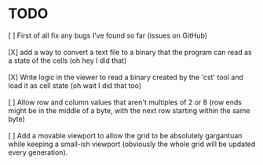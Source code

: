 # TODO
[ ] First of all fix any bugs I've found so far (issues on GitHub) <br />
<br />
[X] add a way to convert a text file to a binary that the program can read as a state of the cells (oh hey I did that) <br />
<br />
[X] Write logic in the viewer to read a binary created by the 'cst' tool and load it as cell state (oh wait I did that too) <br />
<br />
[ ] Allow row and column values that aren't multiples of 2 or 8 (row ends might be in the middle of a byte, with the next row starting within the same byte) <br />
<br />
[ ] Add a movable viewport to allow the grid to be absolutely gargantuan while keeping a small-ish viewport (obviously the whole grid will be updated every generation). <br />
<br />
